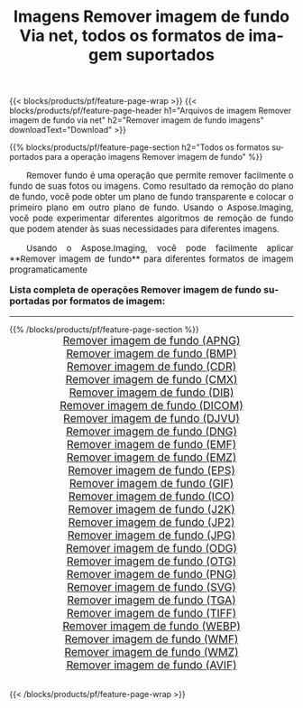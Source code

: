 ﻿---
title: Imagens Remover imagem de fundo Via net, todos os formatos de imagem suportados 
weight: 3920
url: /pt/net/remove-background/ 
lang: pt
langdirlevel: 2
locales: zh-hans,ja,it,ru,de,es,fr,nl,id,lt,pl,pt,vi,tr,ko,zh-hant,ar,hi,th,sv,cs,uk,he
description: Usando Aspose.Imaging, você pode facilmente imagens Remover imagem de fundo Via net
---

{{< blocks/products/pf/feature-page-wrap >}}
{{< blocks/products/pf/feature-page-header h1="Arquivos de imagem Remover imagem de fundo via net" h2="Remover imagem de fundo imagens" downloadText="Download" >}}


{{% blocks/products/pf/feature-page-section  h2="Todos os formatos suportados para a operação imagens Remover imagem de fundo" %}}
<p align="justify" style="text-indent:2em;font-size:15px;">
Remover fundo é uma operação que permite remover facilmente o fundo de suas fotos ou imagens. Como resultado da remoção do plano de fundo, você pode obter um plano de fundo transparente e colocar o primeiro plano em outro plano de fundo. Usando o Aspose.Imaging, você pode experimentar diferentes algoritmos de remoção de fundo que podem atender às suas necessidades para diferentes imagens.
</p>
<p align="justify" style="text-indent:2em;font-size:15px;">
Usando o Aspose.Imaging, você pode facilmente aplicar **Remover imagem de fundo** para diferentes formatos de imagem programaticamente
</p>
<h3 style="margin-top:16px;">
Lista completa de operações Remover imagem de fundo suportadas por formatos de imagem:
</h3>
<hr/>
{{% /blocks/products/pf/feature-page-section %}}
<div class="container-fluid productfamilypage bg-gray">
    <div class="convertypes bg-gray agp-content section">
        <div class="container">
		<div class="row other-converters" style="gap: 10px;font-size: 19px;text-align:center;">
		    <div class='col-md-3 other-converter remove-lp remove-rp'><a href="/imaging/pt/net/remove-background/apng/" style="padding:15px;">Remover imagem de fundo (APNG)</a></div><div class='col-md-3 other-converter remove-lp remove-rp'><a href="/imaging/pt/net/remove-background/bmp/" style="padding:15px;">Remover imagem de fundo (BMP)</a></div><div class='col-md-3 other-converter remove-lp remove-rp'><a href="/imaging/pt/net/remove-background/cdr/" style="padding:15px;">Remover imagem de fundo (CDR)</a></div><div class='col-md-3 other-converter remove-lp remove-rp'><a href="/imaging/pt/net/remove-background/cmx/" style="padding:15px;">Remover imagem de fundo (CMX)</a></div><div class='col-md-3 other-converter remove-lp remove-rp'><a href="/imaging/pt/net/remove-background/dib/" style="padding:15px;">Remover imagem de fundo (DIB)</a></div><div class='col-md-3 other-converter remove-lp remove-rp'><a href="/imaging/pt/net/remove-background/dicom/" style="padding:15px;">Remover imagem de fundo (DICOM)</a></div><div class='col-md-3 other-converter remove-lp remove-rp'><a href="/imaging/pt/net/remove-background/djvu/" style="padding:15px;">Remover imagem de fundo (DJVU)</a></div><div class='col-md-3 other-converter remove-lp remove-rp'><a href="/imaging/pt/net/remove-background/dng/" style="padding:15px;">Remover imagem de fundo (DNG)</a></div><div class='col-md-3 other-converter remove-lp remove-rp'><a href="/imaging/pt/net/remove-background/emf/" style="padding:15px;">Remover imagem de fundo (EMF)</a></div><div class='col-md-3 other-converter remove-lp remove-rp'><a href="/imaging/pt/net/remove-background/emz/" style="padding:15px;">Remover imagem de fundo (EMZ)</a></div><div class='col-md-3 other-converter remove-lp remove-rp'><a href="/imaging/pt/net/remove-background/eps/" style="padding:15px;">Remover imagem de fundo (EPS)</a></div><div class='col-md-3 other-converter remove-lp remove-rp'><a href="/imaging/pt/net/remove-background/gif/" style="padding:15px;">Remover imagem de fundo (GIF)</a></div><div class='col-md-3 other-converter remove-lp remove-rp'><a href="/imaging/pt/net/remove-background/ico/" style="padding:15px;">Remover imagem de fundo (ICO)</a></div><div class='col-md-3 other-converter remove-lp remove-rp'><a href="/imaging/pt/net/remove-background/j2k/" style="padding:15px;">Remover imagem de fundo (J2K)</a></div><div class='col-md-3 other-converter remove-lp remove-rp'><a href="/imaging/pt/net/remove-background/jp2/" style="padding:15px;">Remover imagem de fundo (JP2)</a></div><div class='col-md-3 other-converter remove-lp remove-rp'><a href="/imaging/pt/net/remove-background/jpg/" style="padding:15px;">Remover imagem de fundo (JPG)</a></div><div class='col-md-3 other-converter remove-lp remove-rp'><a href="/imaging/pt/net/remove-background/odg/" style="padding:15px;">Remover imagem de fundo (ODG)</a></div><div class='col-md-3 other-converter remove-lp remove-rp'><a href="/imaging/pt/net/remove-background/otg/" style="padding:15px;">Remover imagem de fundo (OTG)</a></div><div class='col-md-3 other-converter remove-lp remove-rp'><a href="/imaging/pt/net/remove-background/png/" style="padding:15px;">Remover imagem de fundo (PNG)</a></div><div class='col-md-3 other-converter remove-lp remove-rp'><a href="/imaging/pt/net/remove-background/svg/" style="padding:15px;">Remover imagem de fundo (SVG)</a></div><div class='col-md-3 other-converter remove-lp remove-rp'><a href="/imaging/pt/net/remove-background/tga/" style="padding:15px;">Remover imagem de fundo (TGA)</a></div><div class='col-md-3 other-converter remove-lp remove-rp'><a href="/imaging/pt/net/remove-background/tiff/" style="padding:15px;">Remover imagem de fundo (TIFF)</a></div><div class='col-md-3 other-converter remove-lp remove-rp'><a href="/imaging/pt/net/remove-background/webp/" style="padding:15px;">Remover imagem de fundo (WEBP)</a></div><div class='col-md-3 other-converter remove-lp remove-rp'><a href="/imaging/pt/net/remove-background/wmf/" style="padding:15px;">Remover imagem de fundo (WMF)</a></div><div class='col-md-3 other-converter remove-lp remove-rp'><a href="/imaging/pt/net/remove-background/wmz/" style="padding:15px;">Remover imagem de fundo (WMZ)</a></div><div class='col-md-3 other-converter remove-lp remove-rp'><a href="/imaging/pt/net/remove-background/avif/" style="padding:15px;">Remover imagem de fundo (AVIF)</a></div>
                </div>
        </div>
    </div>
</div>
<br/>

{{< /blocks/products/pf/feature-page-wrap >}}
